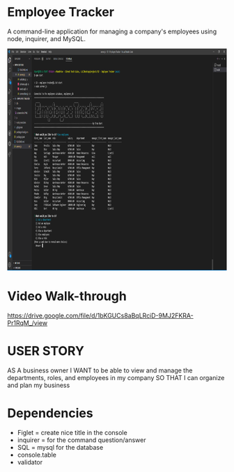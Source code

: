 # Employee Tracker
A command-line application for managing a company's employees using node, inquirer, and MySQL.

<img src='images\screenshot.PNG' alt="Employee Tracker" width="957" height="510">

# Video Walk-through
https://drive.google.com/file/d/1bKGUCs8aBqLRciD-9MJ2FKRA-Pr1RqM_/view


# USER STORY
AS A business owner
I WANT to be able to view and manage the departments, roles, and employees in my company
SO THAT I can organize and plan my business

# Dependencies
- Figlet = create nice title in the console
- inquirer = for the command question/answer
- SQL = mysql for the database
- console.table
- validator

